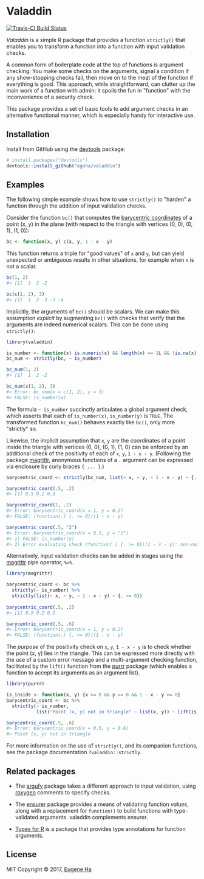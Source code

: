 # Valaddin

[![Travis-CI Build Status](https://travis-ci.org/egnha/valaddin.svg?branch=master)](https://travis-ci.org/egnha/valaddin)

*Valaddin* is a simple R package that provides a function `strictly()` that 
enables you to transform a function into a function with input validation 
checks.

A common form of boilerplate code at the top of functions is argument checking:
You make some checks on the arguments, signal a condition if any show-stopping
checks fail, then move on to the meat of the function if everything is good.
This approach, while straightforward, can clutter up the main work of a function
with admin; it spoils the fun in "function" with the inconvenience of a
security check.

This package provides a set of basic tools to add argument checks in an 
alternative functional manner, which is especially handy for interactive use.

## Installation

Install from GitHub using the [devtools](https://github.com/hadley/devtools)
package:

```R
# install.packages("devtools")
devtools::install_github("egnha/valaddin")
```

## Examples

The following simple example shows how to use `strictly()` to "harden" a 
function through the addition of input validation checks.

Consider the function `bc()` that computes the [barycentric 
coordinates](https://en.wikipedia.org/wiki/Barycentric_coordinate_system) of a 
point (x, y) in the plane (with respect to the triangle with vertices (0, 0), 
(0, 1), (1, 0)):

```R
bc <- function(x, y) c(x, y, 1 - x - y)
```

This function returns a triple for "good values" of `x` and `y`, but can yield 
unexpected or ambiguous results in other situations, for example when `x` is not
a scalar.

```R
bc(1, 2)
#> [1]  1  2 -2

bc(c(1, 2), 3)
#> [1]  1  2  3 -3 -4
```

Implicitly, the arguments of `bc()` should be scalars. We can make this 
assumption *explicit* by augmenting `bc()` with checks that verify that the
arguments are indeed numerical scalars. This can be done using `strictly()`:

```R
library(valaddin)

is_number <- function(x) is.numeric(x) && length(x) == 1L && !is.na(x)
bc_num <- strictly(bc, ~ is_number)

bc_num(1, 2)
#> [1]  1  2 -2

bc_num(c(1, 2), 3)
#> Error: bc_num(x = c(1, 2), y = 3)
#> FALSE: is_number(x)
```
The formula `~ is_number` succinctly articulates a global argument check, which 
asserts that each of `is_number(x)`, `is_number(y)` is `TRUE`. The transformed 
function `bc_num()` behaves exactly like `bc()`, only more "strictly" so.

Likewise, the implicit assumption that `x`, `y` are the coordinates of a point 
inside the triangle with vertices (0, 0), (0, 1), (1, 0) can be enforced by an 
additional check of the positivity of each of `x`, `y`, `1 - x - y`. (Following
the package [magrittr](https://github.com/tidyverse/magrittr), anonymous
functions of a `.` argument can be expressed via enclosure by curly braces
`{ ... }`.)

```R
barycentric_coord <- strictly(bc_num, list(~ x, ~ y, ~ 1 - x - y) ~ {. >= 0})

barycentric_coord(.5, .2)
#> [1] 0.5 0.2 0.3

barycentric_coord(1, .2)
#> Error: barycentric_coord(x = 1, y = 0.2)
#> FALSE: (function(.) {. >= 0})(1 - x - y)

barycentric_coord(.5, "2")
#> Error: barycentric_coord(x = 0.5, y = "2")
#> 1) FALSE: is_number(y)
#> 2) Error evaluating check (function(.) {. >= 0})(1 - x - y): non-numeric argument to binary operator
```

Alternatively, input validation checks can be added in stages using the
[magrittr](https://github.com/tidyverse/magrittr) pipe operator, `%>%`.

```R
library(magrittr)

barycentric_coord <- bc %>%
  strictly(~ is_number) %>%
  strictly(list(~ x, ~ y, ~ 1 - x - y) ~ {. >= 0})
  
barycentric_coord(.5, .2)
#> [1] 0.5 0.2 0.3

barycentric_coord(.5, .6)
#> Error: barycentric_coord(x = 1, y = 0.2)
#> FALSE: (function(.) {. >= 0})(1 - x - y)
```

The *purpose* of the positivity check on `x`, `y`, `1 - x - y` is to check 
whether the point (x, y) lies in the triangle. This can be expressed more 
directly with the use of a custom error message and a multi-argument checking
function, facilitated by the `lift()` function from the
[purrr](https://github.com/hadley/purrr) package (which enables a function to
accept its arguments as an argument list).

```R
library(purrr)

is_inside <- function(x, y) {x >= 0 && y >= 0 && 1 - x - y >= 0}
barycentric_coord <- bc %>%
  strictly(~ is_number,
           list("Point (x, y) not in triangle" ~ list(x, y)) ~ lift(is_inside))

barycentric_coord(.5, .6)
#> Error: barycentric_coord(x = 0.5, y = 0.6)
#> Point (x, y) not in triangle
```

For more information on the use of `strictly()`, and its companion functions,
see the package documentation `?valaddin::strictly`.

## Related packages

* The [argufy](https://github.com/gaborcsardi/argufy) package takes a different 
approach to input validation, using
[roxygen](https://github.com/klutometis/roxygen) comments to specify checks.

* The [ensurer](https://github.com/smbache/ensurer) package provides a means of 
validating function _values_, along with a replacement for `function()` to build
functions with type-validated arguments. valaddin complements ensurer.

* [Types for R](https://github.com/jimhester/types) is a package that provides 
type annotations for function arguments.

## License

MIT Copyright © 2017, [Eugene Ha](https://github.com/egnha)
